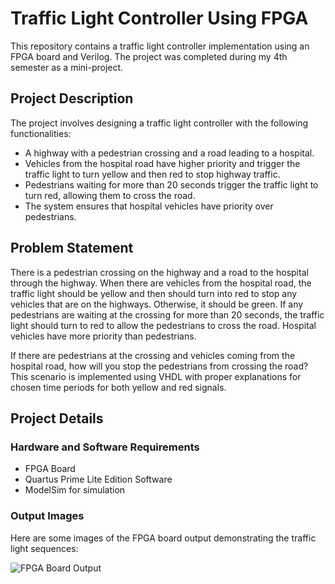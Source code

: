 # Traffic Light Controller Using FPGA

This repository contains a traffic light controller implementation using an FPGA board and Verilog. The project was completed during my 4th semester as a mini-project.

## Project Description

The project involves designing a traffic light controller with the following functionalities:

- A highway with a pedestrian crossing and a road leading to a hospital.
- Vehicles from the hospital road have higher priority and trigger the traffic light to turn yellow and then red to stop highway traffic.
- Pedestrians waiting for more than 20 seconds trigger the traffic light to turn red, allowing them to cross the road.
- The system ensures that hospital vehicles have priority over pedestrians.

## Problem Statement

There is a pedestrian crossing on the highway and a road to the hospital through the highway. When there are vehicles from the hospital road, the traffic light should be yellow and then should turn into red to stop any vehicles that are on the highways. Otherwise, it should be green. If any pedestrians are waiting at the crossing for more than 20 seconds, the traffic light should turn to red to allow the pedestrians to cross the road. Hospital vehicles have more priority than pedestrians. 

If there are pedestrians at the crossing and vehicles coming from the hospital road, how will you stop the pedestrians from crossing the road? This scenario is implemented using VHDL with proper explanations for chosen time periods for both yellow and red signals.

## Project Details

### Hardware and Software Requirements

- FPGA Board
- Quartus Prime Lite Edition Software
- ModelSim for simulation

### Output Images

Here are some images of the FPGA board output demonstrating the traffic light sequences:

![FPGA Board Output]("C:\Users\Q50\OneDrive\Desktop\fpga-output.png")

